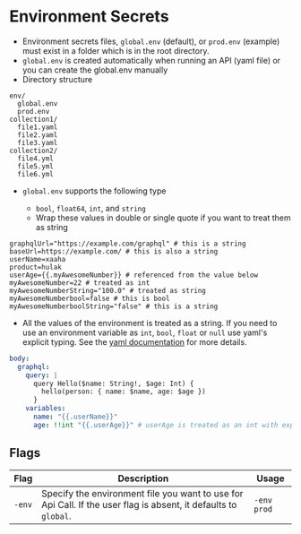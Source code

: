 # Environment Secrets

- Environment secrets files, `global.env` (default), or `prod.env` (example) must exist in a folder which is in the root directory.
- `global.env` is created automatically when running an API (yaml file) or you can create the global.env manually
- Directory structure

```text
env/
  global.env
  prod.env
collection1/
  file1.yaml
  file2.yaml
  file3.yaml
collection2/
  file4.yml
  file5.yml
  file6.yml
```

- `global.env` supports the following type

  - `bool`, `float64`, `int`, and `string`
  - Wrap these values in double or single quote if you want to treat them as string

```env
graphqlUrl="https://example.com/graphql" # this is a string
baseUrl=https://example.com/ # this is also a string
userName=xaaha
product=hulak
userAge={{.myAwesomeNumber}} # referenced from the value below
myAwesomeNumber=22 # treated as int
myAwesomeNumberString="100.0" # treated as string
myAwesomeNumberbool=false # this is bool
myAwesomeNumberboolString="false" # this is a string
```

- All the values of the environment is treated as a string. If you need to use an environment variable as `int`, `bool`, `float` or `null` use yaml's explicit typing. See the [yaml documentation](https://yaml.org/spec/1.2.2/#chapter-10-recommended-schemas) for more details.

```yaml
body:
  graphql:
    query: |
      query Hello($name: String!, $age: Int) {
        hello(person: { name: $name, age: $age })
      }
    variables:
      name: "{{.userName}}"
      age: !!int "{{.userAge}}" # userAge is treated as an int with explicit typing
```

## Flags

| Flag   | Description                                                                                                     | Usage       |
| ------ | --------------------------------------------------------------------------------------------------------------- | ----------- |
| `-env` | Specify the environment file you want to use for Api Call. If the user flag is absent, it defaults to `global`. | `-env prod` |
